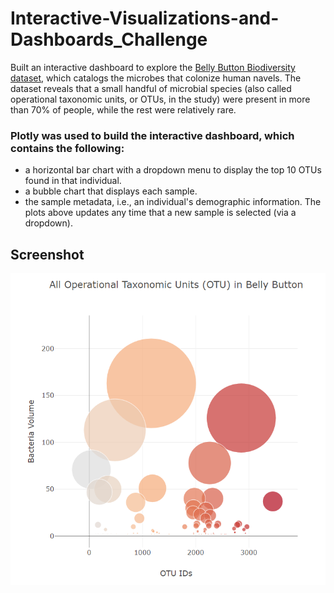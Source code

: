 # Interactive-Visualizations-and-Dashboards_Challenge
Built an interactive dashboard to explore the [Belly Button Biodiversity dataset](http://robdunnlab.com/projects/belly-button-biodiversity/), which catalogs the microbes that colonize human navels. The dataset reveals that a small handful of microbial species (also called operational taxonomic units, or OTUs, in the study) were present in more than 70% of people, while the rest were relatively rare.

### Plotly was used to build the interactive dashboard, which contains the following:
 - a horizontal bar chart with a dropdown menu to display the top 10 OTUs found in that individual.
 - a bubble chart that displays each sample.
 - the sample metadata, i.e., an individual's demographic information.
The plots above updates any time that a new sample is selected (via a dropdown).

## Screenshot
![project screenshot](https://raw.githubusercontent.com/jnnhuynh-web/Bellybutton-Biodiversity/master/static/Project_Screenshot.png)
